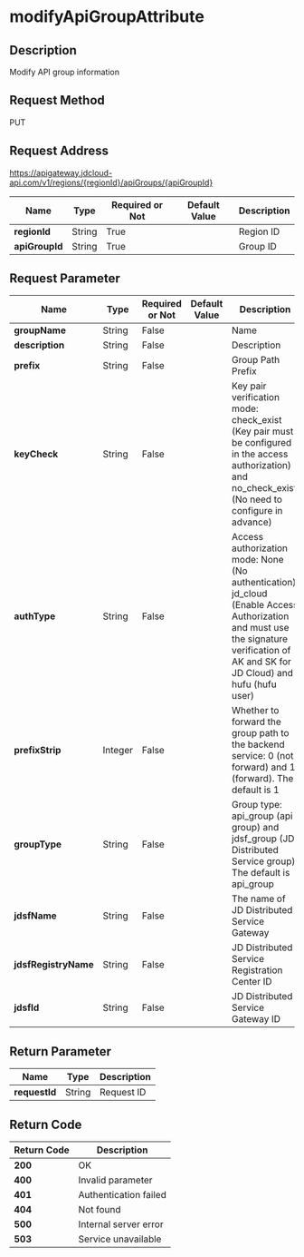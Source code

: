 # modifyApiGroupAttribute


## Description
Modify API group information

## Request Method
PUT

## Request Address
https://apigateway.jdcloud-api.com/v1/regions/{regionId}/apiGroups/{apiGroupId}

|Name|Type|Required or Not|Default Value|Description|
|---|---|---|---|---|
|**regionId**|String|True| |Region ID|
|**apiGroupId**|String|True| |Group ID|

## Request Parameter
|Name|Type|Required or Not|Default Value|Description|
|---|---|---|---|---|
|**groupName**|String|False| |Name|
|**description**|String|False| |Description|
|**prefix**|String|False| |Group Path Prefix|
|**keyCheck**|String|False| |Key pair verification mode: check_exist (Key pair must be configured in the access authorization) and no_check_exist (No need to configure in advance)|
|**authType**|String|False| |Access authorization mode: None (No authentication), jd_cloud (Enable Access Authorization and must use the signature verification of AK and SK for JD Cloud) and hufu (hufu user)|
|**prefixStrip**|Integer|False| |Whether to forward the group path to the backend service: 0 (not forward) and 1 (forward). The default is 1|
|**groupType**|String|False| |Group type: api_group (api group) and jdsf_group (JD Distributed Service group). The default is api_group|
|**jdsfName**|String|False| |The name of JD Distributed Service Gateway|
|**jdsfRegistryName**|String|False| |JD Distributed Service Registration Center ID|
|**jdsfId**|String|False| |JD Distributed Service Gateway ID|


## Return Parameter
|Name|Type|Description|
|---|---|---|
|**requestId**|String|Request ID|


## Return Code
|Return Code|Description|
|---|---|
|**200**|OK|
|**400**|Invalid parameter|
|**401**|Authentication failed|
|**404**|Not found|
|**500**|Internal server error|
|**503**|Service unavailable|
